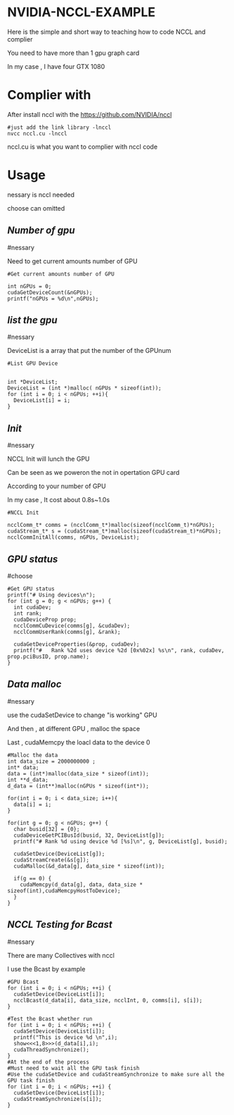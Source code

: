 # NVIDIA-NCCL-EXAMPLE
Here is the simple and short way to teaching how to code NCCL and complier

You need to have more than 1 gpu graph card

In my case , I have four GTX 1080

# Complier with
After install nccl with the https://github.com/NVIDIA/nccl

~~~
#just add the link library -lnccl
nvcc nccl.cu -lnccl
~~~

nccl.cu is what you want to complier with nccl code

# Usage
nessary is nccl needed

choose can omitted
## _Number of gpu_
#nessary

Need to get current amounts number of GPU
~~~
#Get current amounts number of GPU

int nGPUs = 0;
cudaGetDeviceCount(&nGPUs);
printf("nGPUs = %d\n",nGPUs);
~~~

## _list the gpu_
#nessary

DeviceList is a array that put the number of the GPUnum
~~~
#List GPU Device


int *DeviceList;  
DeviceList = (int *)malloc( nGPUs * sizeof(int));
for (int i = 0; i < nGPUs; ++i){
  DeviceList[i] = i;
}
~~~

## _Init_
#nessary

NCCL Init will lunch the GPU

Can be seen as we poweron the not in opertation GPU card

According to your number of GPU

In my case , It cost about 0.8s~1.0s
~~~
#NCCL Init

ncclComm_t* comms = (ncclComm_t*)malloc(sizeof(ncclComm_t)*nGPUs);  
cudaStream_t* s = (cudaStream_t*)malloc(sizeof(cudaStream_t)*nGPUs);
ncclCommInitAll(comms, nGPUs, DeviceList);
~~~
## _GPU status_
#choose

~~~
#Get GPU status
printf("# Using devices\n");
for (int g = 0; g < nGPUs; g++) {
  int cudaDev;
  int rank;
  cudaDeviceProp prop;
  ncclCommCuDevice(comms[g], &cudaDev);
  ncclCommUserRank(comms[g], &rank);

  cudaGetDeviceProperties(&prop, cudaDev);
  printf("#   Rank %2d uses device %2d [0x%02x] %s\n", rank, cudaDev, prop.pciBusID, prop.name);
}
~~~

## _Data malloc_
#nessary

use the cudaSetDevice to change "is working" GPU

And then , at different GPU , malloc the space

Last , cudaMemcpy the loacl data to the device 0

~~~
#Malloc the data
int data_size = 2000000000 ;
int* data;
data = (int*)malloc(data_size * sizeof(int));
int **d_data;
d_data = (int**)malloc(nGPUs * sizeof(int*));

for(int i = 0; i < data_size; i++){
  data[i] = i;
}

for(int g = 0; g < nGPUs; g++) {
  char busid[32] = {0};
  cudaDeviceGetPCIBusId(busid, 32, DeviceList[g]);
  printf("# Rank %d using device %d [%s]\n", g, DeviceList[g], busid);

  cudaSetDevice(DeviceList[g]);
  cudaStreamCreate(&s[g]);
  cudaMalloc(&d_data[g], data_size * sizeof(int));

  if(g == 0) {
    cudaMemcpy(d_data[g], data, data_size * sizeof(int),cudaMemcpyHostToDevice);
  }
}
~~~

## _NCCL Testing for Bcast_
#nessary

There are many Collectives with nccl

I use the Bcast by example

~~~
#GPU Bcast
for (int i = 0; i < nGPUs; ++i) {
  cudaSetDevice(DeviceList[i]);
  ncclBcast(d_data[i], data_size, ncclInt, 0, comms[i], s[i]);
}

#Test the Bcast whether run
for (int i = 0; i < nGPUs; ++i) {
  cudaSetDevice(DeviceList[i]);
  printf("This is device %d \n",i);
  show<<<1,8>>>(d_data[i],i);
  cudaThreadSynchronize();
}
#At the end of the process
#Must need to wait all the GPU task finish
#Use the cudaSetDevice and cudaStreamSynchronize to make sure all the GPU task finish
for (int i = 0; i < nGPUs; ++i) {
  cudaSetDevice(DeviceList[i]);
  cudaStreamSynchronize(s[i]);
}
~~~
